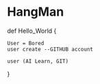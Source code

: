 # HangMan

def Hello_World {

    User = Bored 
    user create --GITHUB account

    user (AI Learn, GIT)

}
